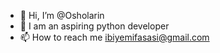 - 👋 Hi, I’m @Osholarin
- 👀 I am an aspiring python developer
- 📫 How to reach me ibiyemifasasi@gmail.com

<!---
Osholarin/Osholarin is a ✨ special ✨ repository because its `README.md` (this file) appears on your GitHub profile.
You can click the Preview link to take a look at your changes.
--->
